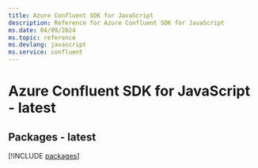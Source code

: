 ```yaml
---
title: Azure Confluent SDK for JavaScript
description: Reference for Azure Confluent SDK for JavaScript
ms.date: 04/09/2024
ms.topic: reference
ms.devlang: javascript
ms.service: confluent
---
```

# Azure Confluent SDK for JavaScript - latest
## Packages - latest
[!INCLUDE [packages](confluent-index.md)]